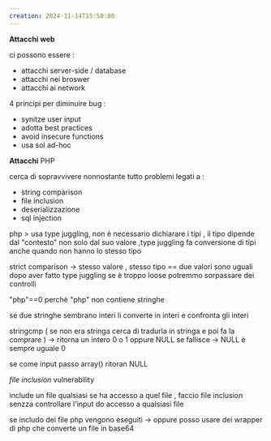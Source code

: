 ```yaml
---
creation: 2024-11-14T15:50:00
---
```

**Attacchi web** 

ci possono essere : 
+ attacchi server-side / database
+ attacchi nei broswer
+ attacchi ai network

4 principi per diminuire bug : 
+ synitze user input
+ adotta best practices
+ avoid insecure functions
+ usa sol ad-hoc

**Attacchi** PHP

cerca di sopravvivere nonnostante tutto 
problemi legati a :
+ string comparison
+ file inclusion
+ deserializzazione 
+ sql injection

php > usa type juggling, non è necessario dichiarare i tipi , il tipo dipende dal "contesto" non solo dal suo valore ,type juggling fa conversione di tipi anche quando non hanno lo stesso tipo 

strict comparison -> stesso valore , stesso tipo 
\==  due valori sono uguali dopo aver fatto type juggling
se è troppo loose potremmo sorpassare dei controlli 

"php"\==0 perchè "php" non contiene stringhe 

se due stringhe sembrano interi li converte in interi e confronta gli interi

stringcmp ( se non era stringa cerca di tradurla in stringa e poi fa la comprare  ) -> ritorna un intero 0 o 1 oppure NULL se fallisce -> NULL è sempre uguale 0 

se come input passo array() ritoran NULL  

*file inclusion* vulnerability

include un file qualsiasi se ha accesso a quel file , faccio file inclusion senzza controllare l'input do accesso a qualsiasi file 

se includo dei file php vengono eseguiti -> oppure posso usare dei wrapper di php che converte un file in base64 
